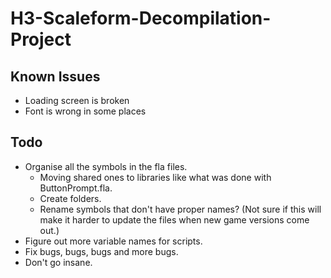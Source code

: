 # H3-Scaleform-Decompilation-Project

## Known Issues
* Loading screen is broken
* Font is wrong in some places

## Todo
* Organise all the symbols in the fla files.
    * Moving shared ones to libraries like what was done with ButtonPrompt.fla.
    * Create folders.
    * Rename symbols that don't have proper names? (Not sure if this will make it harder to update the files when new game versions come out.)
* Figure out more variable names for scripts.
* Fix bugs, bugs, bugs and more bugs.
* Don't go insane.